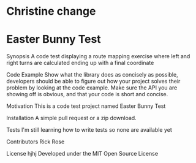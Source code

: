 # Christine change
# Easter Bunny Test
Synopsis
A code test displaying a route mapping exercise where left and right turns are calculated ending up with a final coordinate

Code Example
Show what the library does as concisely as possible, developers should be able to figure out how your project solves their problem by looking at the code example. Make sure the API you are showing off is obvious, and that your code is short and concise.

Motivation
This is a code test project named Easter Bunny Test

Installation
A simple pull request or a zip download.

Tests
I'm still learning how to write tests so none are available yet

Contributors
Rick Rose

License
hjhj
Developed under the MIT Open Source License
